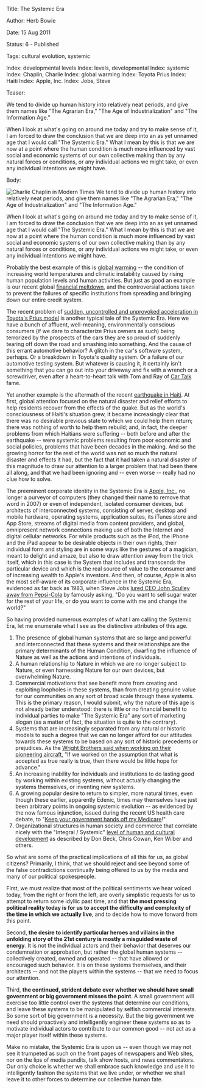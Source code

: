 Title:  The Systemic Era

Author: Herb Bowie

Date:   15 Aug 2011

Status: 6 - Published

Tags:   cultural evolution, systemic

Index: developmental levels
Index: levels, developmental
Index: systemic
Index: Chaplin, Charlie
Index: global warming
Index: Toyota Prius
Index: Haiti
Index: Apple, Inc.
Index: Jobs, Steve

Teaser: 
 
We tend to divide up human history into relatively neat periods, and give them names like "The Agrarian Era," "The Age of Industrialization" and "The Information Age."

When I look at what's going on around me today and try to make sense of it, I am forced to draw the conclusion that we are deep into an as yet unnamed age that I would call "The Systemic Era." What I mean by this is that we are now at a point where the human condition is much more influenced by vast social and economic systems of our own collective making than by any natural forces or conditions, or any individual actions we might take, or even any individual intentions we might have.


Body:   
 
<img src="../../images/charlie-chaplin-in-modern-times.jpg" alt="Charlie Chaplin in Modern Times" title="Charlie Chaplin in Modern Times" class="pic-right"> We tend to divide up human history into relatively neat periods, and give them names like "The Agrarian Era," "The Age of Industrialization" and "The Information Age."

When I look at what's going on around me today and try to make sense of it, I am forced to draw the conclusion that we are deep into an as yet unnamed age that I would call "The Systemic Era." What I mean by this is that we are now at a point where the human condition is much more influenced by vast social and economic systems of our own collective making than by any natural forces or conditions, or any individual actions we might take, or even any individual intentions we might have.

Probably the best example of this is [global warming][] -- the condition of increasing world temperatures  and climatic instability caused by rising human population levels and human activities. But just as good an example is our recent global [financial meltdown][], and the controversial actions taken to prevent the failures of specific institutions from spreading and bringing down our entire credit system.

The recent problem of [sudden, uncontrolled and unprovoked acceleration in Toyota's Prius model][prius] is another typical tale of the Systemic Era. Here we have a bunch of affluent, well-meaning, environmentally conscious consumers (if we  dare to characterize Prius owners as such) being terrorized by the prospects of the cars they are so proud of suddenly tearing off down the road and smashing into something. And the cause of this errant automotive behavior? A glitch in the car's software system, perhaps. Or a breakdown in Toyota's quality system. Or a failure of our automotive testing system. But whatever is causing it, it certainly isn't something that you can go out into your driveway and fix with a wrench or a screwdriver, even after a heart-to-heart talk with Tom and Ray of [Car Talk][] fame.

Yet another example is the aftermath of the recent [earthquake in Haiti][haiti]. At first, global attention focused on the natural disaster and relief efforts to help residents recover from the effects of the quake. But as the world's consciousness of Haiti's situation grew, it became increasingly clear that there was no desirable previous state to which we could help them return; there was nothing of worth to help them rebuild; and, in fact, the deeper problems from which Haitians were suffering -- both before and after the earthquake -- were systemic problems resulting from poor economic and social policies, problems that have been decades in the making. And so the growing horror for the rest of the world was not so much the natural disaster and effects it had, but the fact that it had taken a natural disaster of this magnitude to draw our attention to a larger problem that had been there all along, and that we had been ignoring and -- even worse -- really had no clue how to solve.

The preeminent corporate identity in the Systemic Era is [Apple, Inc.][apple], no longer a purveyor of computers (they changed their name to remove that word in 2007) or even of independent, isolated consumer devices, but architects of interconnected systems, consisting of server, desktop and mobile hardware, operating systems, application suites, its iTunes store and App Store, streams of digital media from content providers, and global, omnipresent network connections making use of both the Internet and digital cellular networks. For while products such as the iPod, the iPhone and the iPad appear to be desirable objects in their own rights, their individual form and styling are in some ways like the gestures of a magician, meant to delight and amaze, but also to draw attention away from the trick itself, which in this case is the System that includes and transcends the particular device and which is the real source of value to the consumer and of increasing wealth to Apple's investors. And then, of course, Apple is also the most self-aware of its corporate influence in the Systemic Era, evidenced as far back as 1983, when Steve Jobs [lured CEO John Sculley away from Pepsi-Cola][pepsi] by famously asking, "Do you want to sell sugar water for the rest of your life, or do you want to come with me and change the world?"

So having provided numerous examples of what I am calling the Systemic Era, let me enumerate what I see as the distinctive attributes of this age.

1. The presence of global human systems that are so large and powerful and interconnected that these systems and their relationships are the primary determinants of the Human Condition, dwarfing the influence of Nature as well as the actions and intentions of individuals.
2. A human relationship to Nature in which we are no longer subject to Nature, or even harnessing Nature for our own devices, but overwhelming Nature.
3. Commercial motivations that see benefit more from creating and exploiting loopholes in these systems, than from creating genuine value for our communities on any sort of broad scale through these systems. This is the primary reason, I would submit, why the nature of this age is not already better understood: there is little or no financial benefit to individual parties to make "The Systemic Era" any sort of marketing slogan (as a matter of fact, the situation is quite to the contrary).
4. Systems that are increasingly separated from any natural or historic models to such a degree that we can no longer afford for our attitudes towards these systems to be based on any sort of historic precedents or prejudices. As the [Wright Brothers said when working on their pioneering aircraft][wrightbros], "If we worked on the assumption that what is accepted as true really is true, then there would be little hope for advance."
5. An increasing inability for individuals and institutions to do lasting good by working within existing systems, without actually changing the systems themselves, or inventing new systems.
6. A growing popular desire to return to simpler, more natural times, even though these earlier, apparently Edenic, times may themselves have just been arbitrary points in ongoing systemic evolution -- as evidenced by the now famous injunction, issued during the recent US health care debate, to "[Keep your government hands off my Medicare][medicare]!"
7. Organizational structures in human society and commerce that correlate nicely with the "Integral / Systemic" [level of human and cultural development][levels] as described by Don Beck, Chris Cowan, Ken Wilber and others.

So what are some of the practical implications of all this for us, as global citizens? Primarily, I think, that we should reject and see beyond some of the false contradictions continually being offered to us by the media and many of our political spokespeople.

First, we must realize that most of the political sentiments we hear voiced today, from the right or from the left, are overly simplistic requests for us to attempt to return some idyllic past time, and that **the most pressing political reality today is for us to accept the difficulty and complexity of the time in which we actually live**, and to decide how to move forward from this point.

Second, **the desire to identify particular heroes and villains in the unfolding story of the 21st century is mostly a misguided waste of energy**. It is not the individual actors and their behavior that deserves our condemnation or approbation, but rather the global human systems -- collectively created, owned and operated -- that have allowed or encouraged such behavior. It is on these systems themselves, and their architects -- and not the players within the systems -- that we need to focus our attention.

Third, **the continued, strident debate over whether we should have small government or big government misses the point**. A small government will exercise too little control over the systems that determine our conditions, and leave these systems to be manipulated by selfish commercial interests. So some sort of big government is a necessity. But the big government we need should proactively and intelligently engineer these systems so as to motivate individual actors to contribute to our common good -- not act as a major player itself within these systems.

Make no mistake, the Systemic Era is upon us -- even though we may not see it trumpeted as such on the front pages of newspapers and Web sites, nor on the lips of media pundits, talk show hosts, and news commentators. Our only choice is whether we shall embrace such knowledge and use it to intelligently fashion the systems that we live under, or whether we shall leave it to other forces to determine our collective human fate.


[global warming]: http://en.wikipedia.org/wiki/Global_warming
[financial meltdown]: http://en.wikipedia.org/wiki/Financial_crisis_of_2007–2010
[prius]: https://en.wikipedia.org/wiki/2009%E2%80%9311_Toyota_vehicle_recalls
[car talk]: http://www.cartalk.com/
[haiti]: http://www.unicef.org/infobycountry/haiti_52571.html
[apple]: http://www.apple.com/
[pepsi]: http://en.wikipedia.org/wiki/Steve_Jobs#Beginnings_of_Apple_Computer
[wrightbros]: http://www.success.com/mobile/article/profiles-in-greatness-wilbur-and-orville-wright
[medicare]: http://www.huffingtonpost.com/bob-cesca/get-your-goddamn-governme_b_252326.html
[levels]: developmental-levels.html


